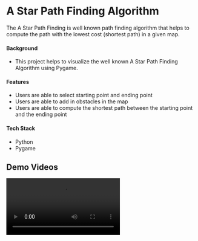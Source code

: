 # A Star Path Finding Algorithm #

The A Star Path Finding is well known path finding algorithm that helps to compute the path with the lowest cost (shortest path) in a given map.

#### Background
* This project helps to visualize the well known A Star Path Finding Algorithm using Pygame.

#### Features
* Users are able to select starting point and ending point
* Users are able to add in obstacles in the map
* Users are able to compute the shortest path between the starting point and the ending point

#### Tech Stack
* Python
* Pygame

## Demo Videos ##
<video src="https://user-images.githubusercontent.com/57489399/121977721-31053200-cdb9-11eb-948e-8efab81c95e6.mp4" name="User Navigation Flow">



